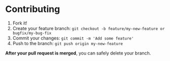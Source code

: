 # Contributing

1. Fork it!
2. Create your feature branch: `git checkout -b feature/my-new-feature or bugfix/my-bug-fix`
3. Commit your changes: `git commit -m 'Add some feature'`
4. Push to the branch: `git push origin my-new-feature`

**After your pull request is merged**, you can safely delete your branch.
